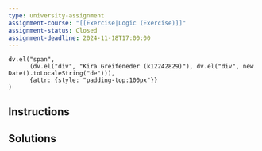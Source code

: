 ```yaml
---
type: university-assignment
assignment-course: "[[Exercise|Logic (Exercise)]]"
assignment-status: Closed
assignment-deadline: 2024-11-18T17:00:00
---
```

```dataviewjs
dv.el("span", 
	  (dv.el("div", "Kira Greifeneder (k12242829)"), dv.el("div", new Date().toLocaleString("de"))),
	  {attr: {style: "padding-top:100px"}}
)
```
## Instructions


## Solutions
